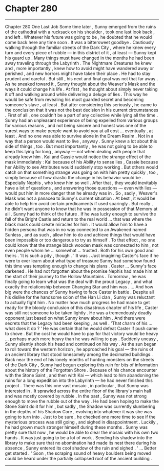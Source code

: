 
# Chapter 280


---

Chapter 280 One Last Job
Some time later , Sunny emerged from the ruins of the cathedral with a rucksack on his shoulder , took one last look back , and left .
Whatever his future was going to be , he doubted that he would come back here any time soon .
It was a bittersweet goodbye .
Cautiously walking through the familiar streets of the Dark City , where he knew every turn and every piece of rubble — in this district of it , at least — Sunny kept his guard up . Many things must have changed in the months he had been away traveling through the Labyrinth .
The Nightmare Creatures he knew and , more importantly , knew how to avoid might have wandered away or perished , and new horrors might have taken their place . He had to stay prudent and careful .
But still , his next and final goal was not that far away .
As he sneaked toward it , Sunny thought about the Weaver's Mask and the ways it could change his life . At first , he thought about simply never taking it off and walking around while delivering a deluge of lies . This way he would be safe from revealing his most guarded secret and becoming someone's slave , at least .
But after considering this seriously , he came to the conclusion that it was not the best decision in his current circumstances .
First of all , one couldn't be a part of any collective while lying all the time . Sunny had an unpleasant experience of being expelled from various groups for various reasons , and not being sincere and honest was one of the surest ways to make people want to avoid you at all cost … eventually , at least .
And no one was able to survive alone in the Dream Realm . Not in a way that a person would want to live , anyway .
Sunny knew a lot about this side of things , too .
But most importantly , he was not going to be able to keep this lying for long , anyway — not when dealing with people that already knew him . Kai and Cassie would notice the strange effect of the mask immediately : Kai because of his Ability to sense lies , Cassie because her Ability to see Attributes would suddenly stop working .
But others would catch on that something strange was going on with him pretty quickly , too , simply because of how drastic the change in his behavior would be . Especially Nephis , who knew him so well .
After that , they would inevitably have a lot of questions , and answering those questions — even with lies — would put him in more danger than he already was in .
So , sadly , Weaver's Mask was not a panacea to Sunny's current situation . At best , it would be able to help him avoid certain predicaments if used sparingly .
But really , he didn't want anyone to know that he was in possession of that Memory at all . Sunny had to think of the future .
If he was lucky enough to survive the fall of the Bright Castle and return to the real world … that was where the black mask could create miracles for him . It would allow him to have a hidden persona that was in no way connected to an Awakened named Sunless , and as such , allow him to do and achieve things that would have been impossible or too dangerous to try as himself .
To that effect , no one could know that the strange black wooden mask was connected to him , not even people whom he … somewhat … trusted .
Both for his own good and theirs .
'It is such a pity , though . '
It was . Just imagining Caster's face if he were to ever learn about what type of treasure Sunny had somehow found this time was tempting enough to change his plans .
Caster …
Sunny's face darkened .
He had not forgotten about the promise Nephis had made him at the start of their journey to the Hollow Mountains . Tomorrow , he was finally going to learn what was the deal with the proud Legacy , and what exactly the relationship between Changing Star and him was .
… And how big were the chances of Sunny having to face Caster in battle .
Despite all his dislike for the handsome scion of the Han Li clan , Sunny was reluctant to actually fight him . No matter how much progress he had made to get ready for the bloody conclusion of this disastrous chapter of his life , Caster was still not someone to be taken lightly . He was a tremendously deadly opponent just based on what Sunny knew about him .
And there were secrets that the Legacy had been keeping , as well .
'That charm of his … what does it do ? '
He was certain that he would defeat Caster if push came to shove . But the cost he would have to pay for that victory would be heavy ... perhaps much more heavy than he was willing to pay .
Suddenly uneasy , Sunny silently shook his head and continued on his way .
As the sun began to roll toward the western horizon , he approached his goal — the ruins of an ancient library that stood lonesomely among the decimated buildings .
Back near the end of his lonely months of hunting monsters on the streets of the Dark City , Sunny had begun exploring this ruin for bits of information about the history of the Forgotten Shore . Because of his chance encounter with the Stone Saint , and then with Kai — which lead to him abandoning the ruins for a long expedition into the Labyrinth — he had never finished this project .
There was this one vast mosaic , in particular , that Sunny was interested in . It sprawled across the entire floor of the library's main hall and was mostly covered by rubble .
In the past , Sunny was not strong enough to move the rubble out of the way . He had been hoping to make the Stone Saint do it for him , but sadly , the Shadow was currently slumbering in the depths of his Shadow Core , evolving into whatever it was she was going to turn into .
Just to be sure , he checked one more time to see if the mysterious process was still going , and sighed in disappointment .
Luckily , he had grown much stronger himself during these months . Sunny was pretty sure that now , he would be able to clear the mosaic with his own two hands .
It was just going to be a lot of work .
Sending his shadow into the library to make sure that no abomination had made its nest there during his absence , Sunny entered its cool shadow of the ruin and sighed .
' ... Better get started . '
Soon , the scraping sound of heavy boulders being moved could be heard under the partially collapsed roof of the ancient building .

---


